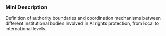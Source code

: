 ### Mini Description

Definition of authority boundaries and coordination mechanisms between different institutional bodies involved in AI rights protection, from local to international levels.
